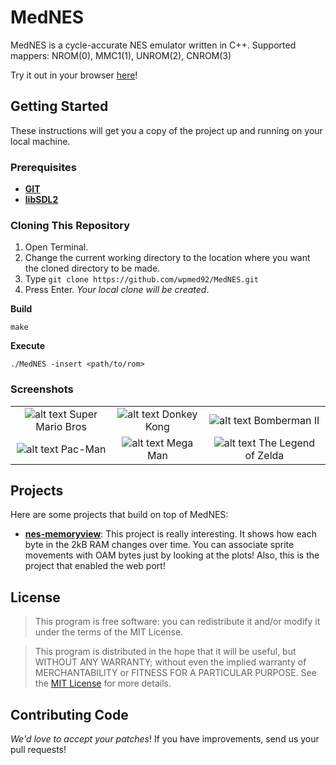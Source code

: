 # MedNES
MedNES is a cycle-accurate NES emulator written in C++.
Supported mappers: NROM(0), MMC1(1), UNROM(2), CNROM(3)

Try it out in your browser [here](https://wpmed92.github.io)!

## Getting Started ##
These instructions will get you a copy of the project up and running on your local machine.

### Prerequisites ###
* **[GIT](https://git-scm.com)**
* **[libSDL2](https://www.libsdl.org/download-2.0.php)**

### Cloning This Repository ###
1. Open Terminal.
2. Change the current working directory to the location where you want the cloned directory to be made.
3. Type `git clone https://github.com/wpmed92/MedNES.git`
4. Press Enter. *Your local clone will be created*.

**Build**

`make`

**Execute**

`./MedNES -insert <path/to/rom>`

### Screenshots ###

| | | |
|:-------------------------:|:-------------------------:|:-------------------------:|
|![alt text](https://github.com/wpmed92/MedNES/blob/master/Screenshots/Super%20Mario%20Bros.png) Super Mario Bros |  ![alt text](https://github.com/wpmed92/MedNES/blob/master/Screenshots/Donkey-Kong.png) Donkey Kong |![alt text](https://github.com/wpmed92/MedNES/blob/master/Screenshots/Bomberman%20II.png) Bomberman II |
|![alt text](https://github.com/wpmed92/MedNES/blob/master/Screenshots/Pac-Man.png) Pac-Man |![alt text](https://github.com/wpmed92/MedNES/blob/master/Screenshots/Mega%20Man.png) Mega Man |![alt text](https://github.com/wpmed92/MedNES/blob/master/Screenshots/Zelda.png) The Legend of Zelda |

## Projects

Here are some projects that build on top of MedNES:

* **[nes-memoryview](https://github.com/sniklaus/nes-memoryview)**: This project is really interesting. It shows how each byte in the 2kB RAM changes over time. You can associate sprite movements with OAM bytes just by looking at the plots! Also, this is the project that enabled the web port!


## License
>This program is free software: you can redistribute it and/or modify it under the terms of the MIT License.

>This program is distributed in the hope that it will be useful, but WITHOUT ANY WARRANTY; without even the implied warranty of MERCHANTABILITY or FITNESS FOR A PARTICULAR PURPOSE. See the [MIT License](https://en.wikipedia.org/wiki/MIT_License) for more details.

## Contributing Code
_We'd love to accept your patches_! If you have improvements, send us your pull requests!
